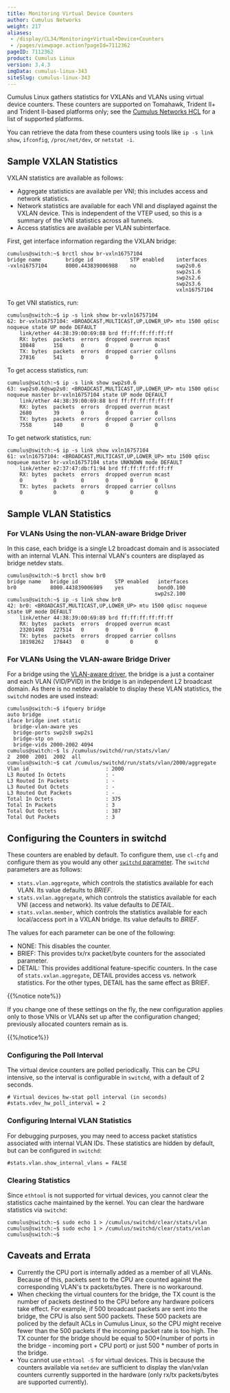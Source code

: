 ```yaml
---
title: Monitoring Virtual Device Counters
author: Cumulus Networks
weight: 217
aliases:
 - /display/CL34/Monitoring+Virtual+Device+Counters
 - /pages/viewpage.action?pageId=7112362
pageID: 7112362
product: Cumulus Linux
version: 3.4.3
imgData: cumulus-linux-343
siteSlug: cumulus-linux-343
---
```

Cumulus Linux gathers statistics for VXLANs and VLANs using virtual
device counters. These counters are supported on Tomahawk, Trident II+
and Trident II-based platforms only; see the 
[Cumulus Networks HCL](http://cumulusnetworks.com/hcl/) for a list of
supported platforms.

You can retrieve the data from these counters using tools like
`ip -s link show`, `ifconfig`, `/proc/net/dev`, or `netstat -i`.

## Sample VXLAN Statistics

VXLAN statistics are available as follows:

- Aggregate statistics are available per VNI; this includes access and
    network statistics.
- Network statistics are available for each VNI and displayed against
  the VXLAN device. This is independent of the VTEP used, so this is a
  summary of the VNI statistics across all tunnels.
- Access statistics are available per VLAN subinterface.

First, get interface information regarding the VXLAN bridge:

    cumulus@switch:~$ brctl show br-vxln16757104
    bridge name        bridge id            STP enabled    interfaces
    -vxln16757104      8000.443839006988    no             swp2s0.6
                                                           swp2s1.6
                                                           swp2s2.6
                                                           swp2s3.6
                                                           vxln16757104

To get VNI statistics, run:

    cumulus@switch:~$ ip -s link show br-vxln16757104
    62: br-vxln16757104: <BROADCAST,MULTICAST,UP,LOWER_UP> mtu 1500 qdisc noqueue state UP mode DEFAULT
        link/ether 44:38:39:00:69:88 brd ff:ff:ff:ff:ff:ff
        RX: bytes  packets  errors  dropped overrun mcast 
        10848      158      0       0       0       0     
        TX: bytes  packets  errors  dropped carrier collsns
        27816      541      0       0       0       0

To get access statistics, run:

    cumulus@switch:~$ ip -s link show swp2s0.6       
    63: swp2s0.6@swp2s0: <BROADCAST,MULTICAST,UP,LOWER_UP> mtu 1500 qdisc noqueue master br-vxln16757104 state UP mode DEFAULT
        link/ether 44:38:39:00:69:88 brd ff:ff:ff:ff:ff:ff
        RX: bytes  packets  errors  dropped overrun mcast 
        2680       39       0       0       0       0     
        TX: bytes  packets  errors  dropped carrier collsns
        7558       140      0       0       0       0

To get network statistics, run:

    cumulus@switch:~$ ip -s link show vxln16757104
    61: vxln16757104: <BROADCAST,MULTICAST,UP,LOWER_UP> mtu 1500 qdisc noqueue master br-vxln16757104 state UNKNOWN mode DEFAULT
        link/ether e2:37:47:db:f1:94 brd ff:ff:ff:ff:ff:ff
        RX: bytes  packets  errors  dropped overrun mcast 
        0          0        0       0       0       0     
        TX: bytes  packets  errors  dropped carrier collsns
        0          0        0       9       0       0

## Sample VLAN Statistics

### For VLANs Using the non-VLAN-aware Bridge Driver

In this case, each bridge is a single L2 broadcast domain and is
associated with an internal VLAN. This internal VLAN's counters are
displayed as bridge netdev stats.

    cumulus@switch:~$ brctl show br0
    bridge name   bridge id            STP enabled   interfaces
    br0           8000.443839006989    yes           bond0.100
                                                    swp2s2.100
    cumulus@switch:~$ ip -s link show br0
    42: br0: <BROADCAST,MULTICAST,UP,LOWER_UP> mtu 1500 qdisc noqueue state UP mode DEFAULT
        link/ether 44:38:39:00:69:89 brd ff:ff:ff:ff:ff:ff
        RX: bytes  packets  errors  dropped overrun mcast 
        23201498   227514   0       0       0       0     
        TX: bytes  packets  errors  dropped carrier collsns
        18198262   178443   0       0       0       0

### For VLANs Using the VLAN-aware Bridge Driver

For a bridge using the 
[VLAN-aware driver](/version/cumulus-linux-343/Layer-One-and-Two/Ethernet-Bridging-VLANs/VLAN-aware-Bridge-Mode-for-Large-scale-Layer-2-Environments),
the bridge is a just a container and each VLAN (VID/PVID) in the bridge
is an independent L2 broadcast domain. As there is no netdev available
to display these VLAN statistics, the `switchd` nodes are used instead:

    cumulus@switch:~$ ifquery bridge
    auto bridge
    iface bridge inet static
      bridge-vlan-aware yes
      bridge-ports swp2s0 swp2s1
      bridge-stp on
      bridge-vids 2000-2002 4094
    cumulus@switch:~$ ls /cumulus/switchd/run/stats/vlan/
    2  2000  2001  2002  all
    cumulus@switch:~$ cat /cumulus/switchd/run/stats/vlan/2000/aggregate
    Vlan id                         : 2000
    L3 Routed In Octets             : -
    L3 Routed In Packets            : -
    L3 Routed Out Octets            : -
    L3 Routed Out Packets           : -
    Total In Octets                 : 375
    Total In Packets                : 3
    Total Out Octets                : 387
    Total Out Packets               : 3

## Configuring the Counters in switchd

These counters are enabled by default. To configure them, use `cl-cfg`
and configure them as you would any other
[`switchd` parameter](/version/cumulus-linux-343/System-Configuration/Configuring-switchd).
The `switchd` parameters are as follows:

- `stats.vlan.aggregate`, which controls the statistics available for
  each VLAN. Its value defaults to *BRIEF*.
- `stats.vxlan.aggregate`, which controls the statistics available for
  each VNI (access and network). Its value defaults to *DETAIL*.
- `stats.vxlan.member`, which controls the statistics available for
  each local/access port in a VXLAN bridge. Its value defaults to
  *BRIEF*.

The values for each parameter can be one of the following:

- NONE: This disables the counter.
- BRIEF: This provides tx/rx packet/byte counters for the associated
  parameter.
- DETAIL: This provides additional feature-specific counters. In the
  case of `stats.vxlan.aggregate`, DETAIL provides access vs. network
  statistics. For the other types, DETAIL has the same effect as BRIEF.

{{%notice note%}}

If you change one of these settings on the fly, the new configuration
applies only to those VNIs or VLANs set up after the configuration
changed; previously allocated counters remain as is.

{{%/notice%}}

### Configuring the Poll Interval

The virtual device counters are polled periodically. This can be CPU
intensive, so the interval is configurable in `switchd`, with a default
of 2 seconds.

    # Virtual devices hw-stat poll interval (in seconds)
    #stats.vdev_hw_poll_interval = 2

### Configuring Internal VLAN Statistics

For debugging purposes, you may need to access packet statistics
associated with internal VLAN IDs. These statistics are hidden by
default, but can be configured in `switchd`:

    #stats.vlan.show_internal_vlans = FALSE

### Clearing Statistics

Since `ethtool` is not supported for virtual devices, you cannot clear
the statistics cache maintained by the kernel. You can clear the
hardware statistics via `switchd`:

    cumulus@switch:~$ sudo echo 1 > /cumulus/switchd/clear/stats/vlan 
    cumulus@switch:~$ sudo echo 1 > /cumulus/switchd/clear/stats/vxlan 
    cumulus@switch:~$

## Caveats and Errata

- Currently the CPU port is internally added as a member of all VLANs.
  Because of this, packets sent to the CPU are counted against the
  corresponding VLAN's tx packets/bytes. There is no workaround.
- When checking the virtual counters for the bridge, the TX count is
  the number of packets destined to the CPU before any hardware
  policers take effect. For example, if 500 broadcast packets are sent
  into the bridge, the CPU is also sent 500 packets. These 500 packets
  are policed by the default ACLs in Cumulus Linux, so the CPU might
  receive fewer than the 500 packets if the incoming packet rate is
  too high. The TX counter for the bridge should be equal to
  500\*(number of ports in the bridge - incoming port + CPU port) or
  just 500 \* number of ports in the bridge.
- You cannot use `ethtool -S` for virtual devices. This is because the
  counters available via `netdev` are sufficient to display the
  vlan/vxlan counters currently supported in the hardware (only rx/tx
  packets/bytes are supported currently).

